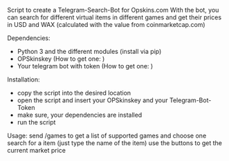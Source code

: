 Script to create a Telegram-Search-Bot for Opskins.com
With the bot, you can search for different virtual items in different games and get their prices in USD and WAX (calculated with
the value from coinmarketcap.com)

Dependencies:
- Python 3 and the different modules (install via pip)
- OPSkinskey (How to get one: )
- Your telegram bot with token (How to get one: )

Installation:
- copy the script into the desired location
- open the script and insert your OPSkinskey and your Telegram-Bot-Token
- make sure, your dependencies are installed
- run the script

Usage:
send /games to get a list of supported games and choose one
search for a item (just type the name of the item)
use the buttons to get the current market price